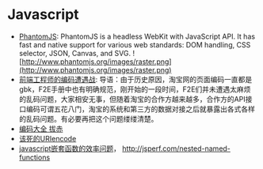 # Javascript

* [PhantomJS](http://www.phantomjs.org/): PhantomJS is a headless WebKit with JavaScript API. It has fast and native support for various web standards: DOM handling, CSS selector, JSON, Canvas, and SVG.
![http://www.phantomjs.org/images/raster.png](http://www.phantomjs.org/images/raster.png)
* [前端工程师的编码遭遇战](http://ued.taobao.com/blog/2011/08/26/encode-war/): 导语：由于历史原因，淘宝网的页面编码一直都是gbk，F2E手册中也有明确规范，刚开始的一段时间，F2E们并未遭遇太麻烦的乱码问题，大家相安无事，但随着淘宝的合作方越来越多，合作方的API接口编码可谓五花八门，淘宝的系统和第三方的数据对接之后就暴露出各式各样的乱码问题。有必要再把这个问题缕缕清楚。
* [编码大全 拔赤](http://www.slideshare.net/lijing00333/ss-9016595)
* [该死的URIencode](http://www.douban.com/note/176096200/)
* [javascript嵌套函数的效率问题](http://www.js8.in/809.html)， http://jsperf.com/nested-named-functions